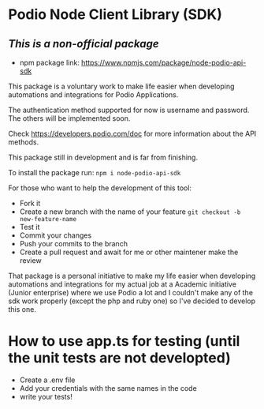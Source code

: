 # Podio Node Client Library (SDK)

## _This is a non-official package_

- npm package link: https://www.npmjs.com/package/node-podio-api-sdk

This package is a voluntary work to make life easier when developing automations and integrations
for Podio Applications.

The authentication method supported for now is username and password. The others will be implemented
soon.

Check https://developers.podio.com/doc for more information about the API methods.

This package still in development and is far from finishing.

To install the package run: `npm i node-podio-api-sdk`

For those who want to help the development of this tool:

- Fork it
- Create a new branch with the name of your feature `git checkout -b new-feature-name`
- Test it
- Commit your changes
- Push your commits to the branch
- Create a pull request and await for me or other maintener make the review

That package is a personal initiative to make my life easier when developing automations and integrations
for my actual job at a Academic initiative (Junior enterprise) where we use Podio a lot and I couldn't make
any of the sdk work properly (except the php and ruby one) so I've decided to develop this one.

# How to use app.ts for testing (until the unit tests are not developted)
- Create a .env file
- Add your credentials with the same names in the code
- write your tests!
